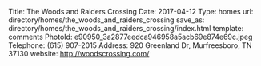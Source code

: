 Title:          The Woods and Raiders Crossing
Date:           2017-04-12
Type:           homes
url:            directory/homes/the_woods_and_raiders_crossing
save_as:        directory/homes/the_woods_and_raiders_crossing/index.html
template:       comments
PhotoId:        e90950_3a2877eedca946958a5acb69e874e69c.jpeg
Telephone:      (615) 907-2015
Address:        920 Greenland Dr, Murfreesboro, TN 37130
website:        http://woodscrossing.com/

